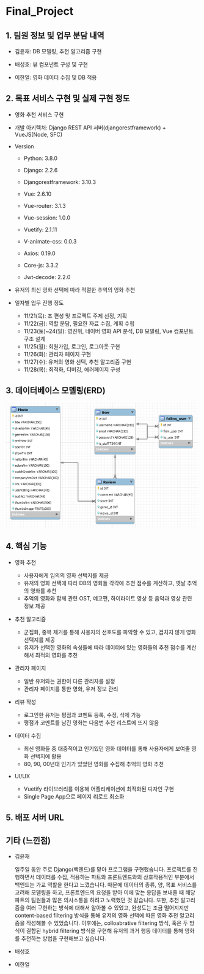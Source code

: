 # Final_Project



## 1. 팀원 정보 및 업무 분담 내역

- 김윤재: DB 모델링, 추천 알고리즘 구현

- 배성호: 뷰 컴포넌트 구성 및 구현

- 이한얼: 영화 데이터 수집 및 DB 적용

  

## 2. 목표 서비스 구현 및 실제 구현 정도

- 영화 추천 서비스 구현

- 개발 아키텍처: Django REST API 서버(djangorestframework) + VueJS(Node, SFC)

- Version

  - Python: 3.8.0

  - Django: 2.2.6
  - Djangorestframework: 3.10.3
  - Vue: 2.6.10
  - Vue-router: 3.1.3
  - Vue-session: 1.0.0
  - Vuetify: 2.1.11
  - V-animate-css: 0.0.3
  - Axios: 0.19.0
  - Core-js: 3.3.2
  - Jwt-decode: 2.2.0

- 유저의 최신 영화 선택에 따라 적절한 추억의 영화 추천

- 일자별 업무 진행 정도

  - 11/21(목): 조 편성 및 프로젝트 주제 선정, 기획
  - 11/22(금): 역할 분담, 필요한 자료 수집, 계획 수립
  - 11/23(토)~24(일): 영진위, 네이버 영화 API 분석, DB 모델링, Vue 컴포넌트 구조 설계
  - 11/25(월): 회원가입, 로그인, 로그아웃 구현
  - 11/26(화): 관리자 페이지 구현
  - 11/27(수): 유저의 영화 선택, 추천 알고리즘 구현
  - 11/28(목): 최적화, 디버깅, 에러페이지 구성



## 3. 데이터베이스 모델링(ERD)

![](./img/ERD.PNG)



## 4. 핵심 기능

- 영화 추천

  - 사용자에게 임의의 영화 선택지를 제공
  - 유저의 영화 선택에 따라 DB의 영화들 각각에 추천 점수를 계산하고, 옛날 추억의 영화를 추천
  - 추억의 영화와 함께 관련 OST, 예고편, 하이라이트 영상 등 음악과 영상 관련 정보 제공 

- 추천 알고리즘

  - 군집화, 중복 제거를 통해 사용자의 선호도를 파악할 수 있고, 겹치지 않게 영화 선택지를 제공
  - 유저가 선택한 영화의 속성들에 따라 데이터에 있는 영화들의 추천 점수를 계산해서 최적의 영화를 추천

- 관리자 페이지

  - 일반 유저와는 권한이 다른 관리자를 설정
  - 관리자 페이지를 통한 영화, 유저 정보 관리

- 리뷰 작성

  - 로그인한 유저는 평점과 코멘트 등록, 수정, 삭제 가능
  - 평점과 코멘트를 남긴 영화는 다음번 추천 리스트에 뜨지 않음

- 데이터 수집

  - 최신 영화들 중 대중적이고 인기있던 영화 데이터를 통해 사용자에게 보여줄 영화 선택지에 활용
  - 80, 90, 00년대 인기가 있었던 영화를 수집해 추억의 영화 추천

- UI/UX

  - Vuetify 라이브러리를 이용해 어플리케이션에 최적화된 디자인 구현
  - Single Page App으로 페이지 리로드 최소화

  

## 5. 배포 서버 URL



## 기타 (느낀점)

- 김윤재

   일주일 동안 주로 Django(백엔드)를 맡아 프로그램을 구현했습니다. 프로젝트를 진행하면서 데이터를 수집, 적용하는 파트와 프론트엔드와의 상호작용적인 부분에서 백엔드는 가교 역할을 한다고 느꼈습니다. 때문에 데이터의 종류, 양, 목표 서비스를 고려해 모델링을 하고, 프론트엔드의 요청을 받아 이에 맞는 응답을 보내줄 때 해당 파트의 팀원들과 많은 의사소통을 하려고 노력했던 것 같습니다. 또한, 추천 알고리즘을 여러 구현하는 방식에 대해서 알아볼 수 있었고, 완성도는 조금 떨어지지만 content-based filtering 방식을 통해 유저의 영화 선택에 따른 영화 추천 알고리즘을 작성해볼 수 있었습니다. 이후에는, colloabrative filtering 방식, 혹은 두 방식이 결합된 hybrid filtering 방식을 구현해 유저의 과거 행동 데이터를 통해 영화를 추천하는 방법을 구현해보고 싶습니다.

- 배성호

- 이한얼